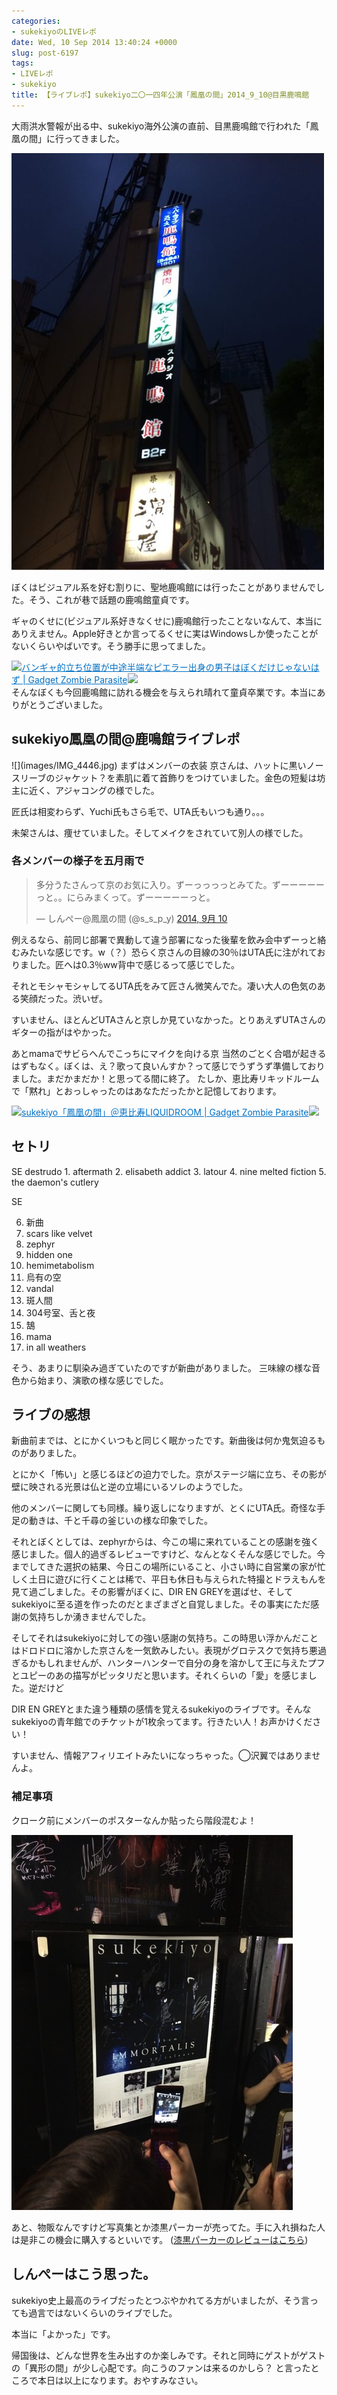 ```yaml
---
categories:
- sukekiyoのLIVEレポ
date: Wed, 10 Sep 2014 13:40:24 +0000
slug: post-6197
tags:
- LIVEレポ
- sukekiyo
title: 【ライブレポ】sukekiyo二〇一四年公演「鳳凰の間」2014_9_10@目黒鹿鳴館
---
```


大雨洪水警報が出る中、sukekiyo海外公演の直前、目黒鹿鳴館で行われた「鳳凰の間」に行ってきました。

<!--more-->

![](images/slooProImg_20140910224018.jpg)

ぼくはビジュアル系を好む割りに、聖地鹿鳴館には行ったことがありませんでした。そう、これが巷で話題の鹿鳴館童貞です。

ギャのくせに(ビジュアル系好きなくせに)鹿鳴館行ったことないなんて、本当にありえません。Apple好きとか言ってるくせに実はWindowsしか使ったことがないくらいやばいです。そう勝手に思ってました。

<a href="https://www.warawareotoko.com/2014/07/29/post-5985/" target="_blank" rel="noopener">![](images/)</a><a style="color: #0070c5;" href="https://www.warawareotoko.com/2014/07/29/post-5985/" target="_blank" rel="noopener">バンギャ的立ち位置が中途半端なピエラー出身の男子はぼくだけじゃないはず | Gadget Zombie Parasite</a><a href="http://b.hatena.ne.jp/entry/https://www.warawareotoko.com/2014/07/29/post-5985/" target="_blank" rel="noopener">![](images/)</a><br style="clear: both;" />
そんなぼくも今回鹿鳴館に訪れる機会を与えられ晴れて童貞卒業です。本当にありがとうございました。
<h2>sukekiyo鳳凰の間@鹿鳴館ライブレポ</h2>
![](images/IMG_4446.jpg)
まずはメンバーの衣装
京さんは、ハットに黒いノースリーブのジャケット？を素肌に着て首飾りをつけていました。金色の短髪は坊主に近く、アジャコングの様でした。

匠氏は相変わらず、Yuchi氏もさら毛で、UTA氏もいつも通り。。。

未架さんは、痩せていました。そしてメイクをされていて別人の様でした。
<h3>各メンバーの様子を五月雨で</h3>
<blockquote class="twitter-tweet" lang="ja">多分うたさんって京のお気に入り。ずーっっっっとみてた。ずーーーーーっと。。にらみまくって。ずーーーーーっと。

— しんぺー@鳳凰の間 (@s_s_p_y) <a href="https://twitter.com/s_s_p_y/status/509670337911341057">2014, 9月 10</a></blockquote>
<script async src="//platform.twitter.com/widgets.js" charset="utf-8"></script>

例えるなら、前同じ部署で異動して違う部署になった後輩を飲み会中ずーっと絡むみたいな感じです。w（？）恐らく京さんの目線の30％はUTA氏に注がれておりました。匠へは0.3％ww背中で感じるって感じでした。

それとモシャモシャしてるUTA氏をみて匠さん微笑んでた。凄い大人の色気のある笑顔だった。渋いぜ。

すいません、ほとんどUTAさんと京しか見ていなかった。とりあえずUTAさんのギターの指がはやかった。

あとmamaでサビらへんでこっちにマイクを向ける京
当然のごとく合唱が起きるはずもなく。ぼくは、え？歌って良いんすか？って感じでうずうず準備しておりました。まだかまだか！と思ってる間に終了。
たしか、恵比寿リキッドルームで「黙れ」とおっしゃったのはあなただったかと記憶しております。

<a href="https://www.warawareotoko.com/2014/04/28/post-5216/" target="_blank" rel="noopener">![](images/)</a><a style="color: #0070c5;" href="https://www.warawareotoko.com/2014/04/28/post-5216/" target="_blank" rel="noopener">sukekiyo「鳳凰の間」＠恵比寿LIQUIDROOM | Gadget Zombie Parasite</a><a href="http://b.hatena.ne.jp/entry/https://www.warawareotoko.com/2014/04/28/post-5216/" target="_blank" rel="noopener">![](images/)</a><br style="clear: both;" />
<h2>セトリ</h2>
SE destrudo
1. aftermath
2. elisabeth addict
3. latour
4. nine melted fiction
5. the daemon's cutlery

SE

6. 新曲
7. scars like velvet
8. zephyr
9. hidden one
10. hemimetabolism
11. 烏有の空
12. vandal
13. 斑人間
14. 304号室、舌と夜
15. 鵠
16. mama
17. in all weathers

そう、あまりに馴染み過ぎていたのですが新曲がありました。
三味線の様な音色から始まり、演歌の様な感じでした。
<h2>ライブの感想</h2>
新曲前までは、とにかくいつもと同じく眠かったです。新曲後は何か鬼気迫るものがありました。

とにかく「怖い」と感じるほどの迫力でした。京がステージ端に立ち、その影が壁に映される光景は仏と逆の立場にいるソレのようでした。

他のメンバーに関しても同様。繰り返しになりますが、とくにUTA氏。奇怪な手足の動きは、千と千尋の釜じいの様な印象でした。

それとぼくとしては、zephyrからは、今この場に来れていることの感謝を強く感じました。個人的過ぎるレビューですけど、なんとなくそんな感じでした。今までしてきた選択の結果、今日この場所にいること、小さい時に自営業の家が忙しく土日に遊びに行くことは稀で、平日も休日も与えられた特撮とドラえもんを見て過ごしました。その影響がぼくに、DIR EN GREYを選ばせ、そしてsukekiyoに至る道を作ったのだとまざまざと自覚しました。その事実にただ感謝の気持ちしか湧きませんでした。

そしてそれはsukekiyoに対しての強い感謝の気持ち。この時思い浮かんだことはドロドロに溶かした京さんを一気飲みしたい。表現がグロテスクで気持ち悪過ぎるかもしれませんが、ハンターハンターで自分の身を溶かして王に与えたプフとユピーのあの描写がピッタリだと思います。それくらいの「愛」を感じました。逆だけど

DIR EN GREYとまた違う種類の感情を覚えるsukekiyoのライブです。そんなsukekiyoの青年館でのチケットが1枚余ってます。行きたい人！お声かけください！

すいません、情報アフィリエイトみたいになっちゃった。◯沢翼ではありませんよ。
<h3>補足事項</h3>
クローク前にメンバーのポスターなんか貼ったら階段混むよ！

![](images/IMG_4448.jpg)

あと、物販なんですけど写真集とか漆黒パーカーが売ってた。手に入れ損ねた人は是非この機会に購入するといいです。
(<a href="https://www.warawareotoko.com/2014/01/16/post-4046/">漆黒パーカーのレビューはこちら</a>)
<h2>しんぺーはこう思った。</h2>
sukekiyo史上最高のライブだったとつぶやかれてる方がいましたが、そう言っても過言ではないくらいのライブでした。

本当に「よかった」です。

帰国後は、どんな世界を生み出すのか楽しみです。それと同時にゲストがゲストの「異形の間」が少し心配です。向こうのファンは来るのかしら？
と言ったところで本日は以上になります。おやすみなさい。